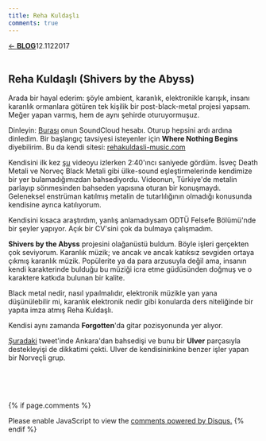 ```yaml
---
title: Reha Kuldaşlı
comments: true
---
```

<a href="../index.html">&#8592; **BLOG**</a><p2>12.1122017</p2><br><br>
<html><head>
	<link rel="stylesheet" type="text/css" href="../markdownStyle.css">
	<link rel="icon" href="../coloricon.png">
	<link rel="stylesheet" href="../tomorrow-night.css">
	<script src="../highlight.pack.js"></script><script>hljs.initHighlightingOnLoad();</script>
</head></html>

## Reha Kuldaşlı (Shivers by the Abyss)

Arada bir hayal ederim: şöyle ambient, karanlık, elektronikle karışık, insanı karanlık ormanlara götüren tek kişilik bir post-black-metal projesi yapsam. Meğer yapan varmış, hem de aynı şehirde oturuyormuşuz.

Dinleyin: [Burası](https://soundcloud.com/reha-kulda-l) onun SoundCloud hesabı. Oturup hepsini ardı ardına dinledim. Bir başlangıç tavsiyesi isteyenler için **Where Nothing Begins** diyebilirim. Bu da kendi sitesi: [rehakuldasli-music.com](https://www.rehakuldasli-music.com/)

Kendisini ilk kez [şu](https://www.youtube.com/watch?v=PmbfaDA48Lc) videoyu izlerken 2:40'ıncı saniyede gördüm. İsveç Death Metali ve Norveç Black Metali gibi ülke-sound eşleştirmelerinde kendimize bir yer bulamadığımızdan bahsediyordu. Videonun, Türkiye'de metalin parlayıp sönmesinden bahseden yapısına oturan bir konuşmaydı. Geleneksel enstrüman katılmış metalin de tutarlılığının olmadığı konusunda kendisine ayrıca katılıyorum.

Kendisini kısaca araştırdım, yanlış anlamadıysam ODTÜ Felsefe Bölümü'nde bir şeyler yapıyor. Açık bir CV'sini çok da bulmaya çalışmadım.

**Shivers by the Abyss** projesini olağanüstü buldum. Böyle işleri gerçekten çok seviyorum. Karanlık müzik; ve ancak ve ancak katıksız sevgiden ortaya çıkmış karanlık müzik. Popülerite ya da para arzusuyla değil ama, insanın kendi karakterinde bulduğu bu müziği icra etme güdüsünden doğmuş ve o karaktere katkıda bulunan bir kalite. 

Black metal nedir, nasıl ypaılmalıdır, elektronik müzikle yan yana düşünülebilir mi, karanlık elektronik nedir gibi konularda ders niteliğinde bir yapıta imza atmış Reha Kuldaşlı. 

Kendisi aynı zamanda **Forgotten**'da gitar pozisyonunda yer alıyor.

[Şuradaki](https://twitter.com/rehakuldasli/status/899364122952957952) tweet'inde Ankara'dan bahsedişi ve bunu bir **Ulver** parçasıyla destekleyişi de dikkatimi çekti. Ulver de kendisininkine benzer işler yapan bir Norveçli grup.

<br><br><br>
<script id="dsq-count-scr" src="//caglayandemirci-github-io.disqus.com/count.js" async></script>
<a href="http://foo.com/bar.html#disqus_thread"></a>
{% if page.comments %}
<div id="disqus_thread"></div>
<script>
/**
*  RECOMMENDED CONFIGURATION VARIABLES: EDIT AND UNCOMMENT THE SECTION BELOW TO INSERT DYNAMIC VALUES FROM YOUR PLATFORM OR CMS.
*  LEARN WHY DEFINING THESE VARIABLES IS IMPORTANT: https://disqus.com/admin/universalcode/#configuration-variables*/
/*
var disqus_config = function () {
this.page.url = PAGE_URL;  // Replace PAGE_URL with your page's canonical URL variable
this.page.identifier = PAGE_IDENTIFIER; // Replace PAGE_IDENTIFIER with your page's unique identifier variable
};
*/
(function() { // DON'T EDIT BELOW THIS LINE
var d = document, s = d.createElement('script');
s.src = 'https://caglayandemirci-github-io.disqus.com/embed.js';
s.setAttribute('data-timestamp', +new Date());
(d.head || d.body).appendChild(s);
})();
</script>
<noscript>Please enable JavaScript to view the <a href="https://disqus.com/?ref_noscript">comments powered by Disqus.</a></noscript>                       
{% endif %} 
<br>